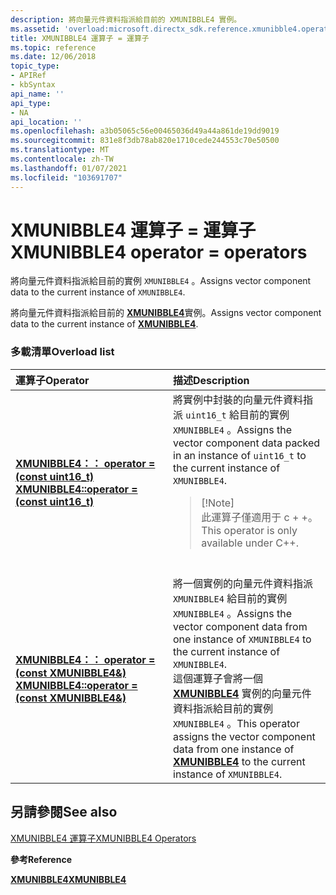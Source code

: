 ```yaml
---
description: 將向量元件資料指派給目前的 XMUNIBBLE4 實例。
ms.assetid: 'overload:microsoft.directx_sdk.reference.xmunibble4.operator = '
title: XMUNIBBLE4 運算子 = 運算子
ms.topic: reference
ms.date: 12/06/2018
topic_type:
- APIRef
- kbSyntax
api_name: ''
api_type:
- NA
api_location: ''
ms.openlocfilehash: a3b05065c56e00465036d49a44a861de19dd9019
ms.sourcegitcommit: 831e8f3db78ab820e1710cede244553c70e50500
ms.translationtype: MT
ms.contentlocale: zh-TW
ms.lasthandoff: 01/07/2021
ms.locfileid: "103691707"
---
```

# <a name="xmunibble4-operator--operators"></a><span data-ttu-id="f7764-103">XMUNIBBLE4 運算子 = 運算子</span><span class="sxs-lookup"><span data-stu-id="f7764-103">XMUNIBBLE4 operator = operators</span></span>

<span data-ttu-id="f7764-104">將向量元件資料指派給目前的實例 `XMUNIBBLE4` 。</span><span class="sxs-lookup"><span data-stu-id="f7764-104">Assigns vector component data to the current instance of `XMUNIBBLE4`.</span></span>

<span data-ttu-id="f7764-105">將向量元件資料指派給目前的 [**XMUNIBBLE4**](/windows/win32/api/directxpackedvector/ns-directxpackedvector-xmunibble4)實例。</span><span class="sxs-lookup"><span data-stu-id="f7764-105">Assigns vector component data to the current instance of [**XMUNIBBLE4**](/windows/win32/api/directxpackedvector/ns-directxpackedvector-xmunibble4).</span></span>

### <a name="overload-list"></a><span data-ttu-id="f7764-106">多載清單</span><span class="sxs-lookup"><span data-stu-id="f7764-106">Overload list</span></span>



<table>
<colgroup>
<col style="width: 50%" />
<col style="width: 50%" />
</colgroup>
<thead>
<tr class="header">
<th style="text-align: left;"><span data-ttu-id="f7764-107">運算子</span><span class="sxs-lookup"><span data-stu-id="f7764-107">Operator</span></span></th>
<th style="text-align: left;"><span data-ttu-id="f7764-108">描述</span><span class="sxs-lookup"><span data-stu-id="f7764-108">Description</span></span></th>
</tr>
</thead>
<tbody>
<tr class="odd">
<td style="text-align: left;"><span data-ttu-id="f7764-109"><a href="/windows/desktop/api/directxpackedvector/nf-directxpackedvector-xmunibble4-operator-assign(uint16_t)"><strong>XMUNIBBLE4：： operator = (const uint16_t) </strong></a></span><span class="sxs-lookup"><span data-stu-id="f7764-109"><a href="/windows/desktop/api/directxpackedvector/nf-directxpackedvector-xmunibble4-operator-assign(uint16_t)"><strong>XMUNIBBLE4::operator = (const uint16_t)</strong></a></span></span></td>
<td style="text-align: left;"><span data-ttu-id="f7764-110">將實例中封裝的向量元件資料指派 <code>uint16_t</code> 給目前的實例 <code>XMUNIBBLE4</code> 。</span><span class="sxs-lookup"><span data-stu-id="f7764-110">Assigns the vector component data packed in an instance of <code>uint16_t</code> to the current instance of <code>XMUNIBBLE4</code>.</span></span> <br/>
<blockquote>
[!Note]<br />
<span data-ttu-id="f7764-111">此運算子僅適用于 c + +。</span><span class="sxs-lookup"><span data-stu-id="f7764-111">This operator is only available under C++.</span></span>
</blockquote>
<br/></td>
</tr>
<tr class="even">
<td style="text-align: left;"><span data-ttu-id="f7764-112"><a href="/windows/desktop/api//rrascfg/nf-rrascfg-ieapproviderconfig-initialize"><strong>XMUNIBBLE4：： operator = (const XMUNIBBLE4&) </strong></a></span><span class="sxs-lookup"><span data-stu-id="f7764-112"><a href="/windows/desktop/api//rrascfg/nf-rrascfg-ieapproviderconfig-initialize"><strong>XMUNIBBLE4::operator = (const XMUNIBBLE4&)</strong></a></span></span></td>
<td style="text-align: left;"><span data-ttu-id="f7764-113">將一個實例的向量元件資料指派 <code>XMUNIBBLE4</code> 給目前的實例 <code>XMUNIBBLE4</code> 。</span><span class="sxs-lookup"><span data-stu-id="f7764-113">Assigns the vector component data from one instance of <code>XMUNIBBLE4</code> to the current instance of <code>XMUNIBBLE4</code>.</span></span> <br/> <span data-ttu-id="f7764-114">這個運算子會將一個 <a href="/windows/desktop/api/directxpackedvector/ns-directxpackedvector-xmunibble4"><strong>XMUNIBBLE4</strong></a> 實例的向量元件資料指派給目前的實例 <code>XMUNIBBLE4</code> 。</span><span class="sxs-lookup"><span data-stu-id="f7764-114">This operator assigns the vector component data from one instance of <a href="/windows/desktop/api/directxpackedvector/ns-directxpackedvector-xmunibble4"><strong>XMUNIBBLE4</strong></a> to the current instance of <code>XMUNIBBLE4</code>.</span></span> <br/></td>
</tr>
</tbody>
</table>



## <a name="see-also"></a><span data-ttu-id="f7764-115">另請參閱</span><span class="sxs-lookup"><span data-stu-id="f7764-115">See also</span></span>

<dl> <dt>

[<span data-ttu-id="f7764-116">XMUNIBBLE4 運算子</span><span class="sxs-lookup"><span data-stu-id="f7764-116">XMUNIBBLE4 Operators</span></span>](ovw-xmunibble4-operators.md)
</dt> <dt>

<span data-ttu-id="f7764-117">**參考**</span><span class="sxs-lookup"><span data-stu-id="f7764-117">**Reference**</span></span>
</dt> <dt>

[<span data-ttu-id="f7764-118">**XMUNIBBLE4**</span><span class="sxs-lookup"><span data-stu-id="f7764-118">**XMUNIBBLE4**</span></span>](/windows/win32/api/directxpackedvector/ns-directxpackedvector-xmunibble4)
</dt> </dl>

 

 
